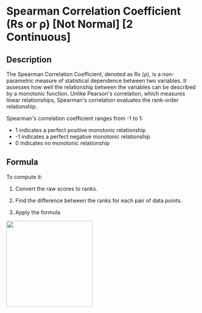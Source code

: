 # Spearman Correlation Coefficient (Rs or ρ) [Not Normal] [2 Continuous]

## Description

The Spearman Correlation Coefficient, denoted as Rs (ρ), is a non-parametric measure of statistical dependence between two variables. It assesses how well the relationship between the variables can be described by a monotonic function. Unlike Pearson's correlation, which measures linear relationships, Spearman's correlation evaluates the rank-order relationship.

Spearman's correlation coefficient ranges from -1 to 1:

- 1 indicates a perfect positive monotonic relationship
- -1 indicates a perfect negative monotonic relationship
- 0 indicates no monotonic relationship

## Formula

To compute it:

1. Convert the raw scores to ranks.

2. Find the difference between the ranks for each pair of data points.

3. Apply the formula

<img src="image1.png" style="width:2.35593in" />
